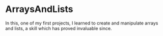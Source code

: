 # ArraysAndLists

In this, one of my first projects, I learned to create 
and manipulate arrays and lists, a skill which has proved
invaluable since.
